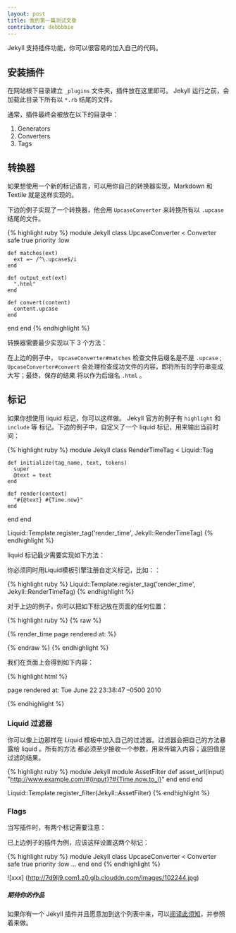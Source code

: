 ```yaml
---
layout: post
title: 我的第一篇测试文章
contributor: debbbbie
---
```


Jekyll 支持插件功能，你可以很容易的加入自己的代码。

## 安装插件

在网站根下目录建立 `_plugins` 文件夹，插件放在这里即可。 Jekyll 运行之前，会加载此目录下所有以
 `*.rb` 结尾的文件。

通常，插件最终会被放在以下的目录中：

1. Generators
2. Converters
3. Tags

## 转换器

如果想使用一个新的标记语言，可以用你自己的转换器实现，Markdown 和 Textile 就是这样实现的。


下边的例子实现了一个转换器，他会用 `UpcaseConverter` 来转换所有以 `.upcase` 结尾的文件。

{% highlight ruby %}
module Jekyll
  class UpcaseConverter < Converter
    safe true
    priority :low

    def matches(ext)
      ext =~ /^\.upcase$/i
    end

    def output_ext(ext)
      ".html"
    end

    def convert(content)
      content.upcase
    end
  end
end
{% endhighlight %}

转换器需要最少实现以下 3 个方法：



在上边的例子中， `UpcaseConverter#matches` 检查文件后缀名是不是 `.upcase` ;
`UpcaseConverter#convert` 会处理检查成功文件的内容，即将所有的字符串变成大写；最终，保存的结果
将以作为后缀名 `.html` 。

## 标记

如果你想使用 liquid 标记，你可以这样做。 Jekyll 官方的例子有 `highlight` 和 `include` 等
标记。下边的例子中，自定义了一个 liquid 标记，用来输出当前时间：

{% highlight ruby %}
module Jekyll
  class RenderTimeTag < Liquid::Tag

    def initialize(tag_name, text, tokens)
      super
      @text = text
    end

    def render(context)
      "#{@text} #{Time.now}"
    end
  end
end

Liquid::Template.register_tag('render_time', Jekyll::RenderTimeTag)
{% endhighlight %}

liquid 标记最少需要实现如下方法：


你必须同时用Liquid模板引擎注册自定义标记，比如：：

{% highlight ruby %}
Liquid::Template.register_tag('render_time', Jekyll::RenderTimeTag)
{% endhighlight %}

对于上边的例子，你可以把如下标记放在页面的任何位置：

{% highlight ruby %}
{% raw %}
<p>{% render_time page rendered at: %}</p>
{% endraw %}
{% endhighlight %}

我们在页面上会得到如下内容：

{% highlight html %}
<p>page rendered at: Tue June 22 23:38:47 –0500 2010</p>
{% endhighlight %}

### Liquid 过滤器

你可以像上边那样在 Liquid 模板中加入自己的过滤器。过滤器会把自己的方法暴露给 liquid 。所有的方法
都必须至少接收一个参数，用来传输入内容；返回值是过滤的结果。

{% highlight ruby %}
module Jekyll
  module AssetFilter
    def asset_url(input)
      "http://www.example.com/#{input}?#{Time.now.to_i}"
    end
  end
end

Liquid::Template.register_filter(Jekyll::AssetFilter)
{% endhighlight %}



### Flags

当写插件时，有两个标记需要注意：


已上边例子的插件为例，应该这样设置这两个标记：

{% highlight ruby %}
module Jekyll
  class UpcaseConverter < Converter
    safe true
    priority :low
    ...
  end
end
{% endhighlight %}

![xxx] (http://7d9lj9.com1.z0.glb.clouddn.com/images/102244.jpg)
<div class="note info">
  <h5>期待你的作品</h5>
  <p>
    如果你有一个 Jekyll 插件并且愿意加到这个列表中来，可以<a href="../contributing/">阅读此须知</a>，并参照着来做。
  </p>
</div>
